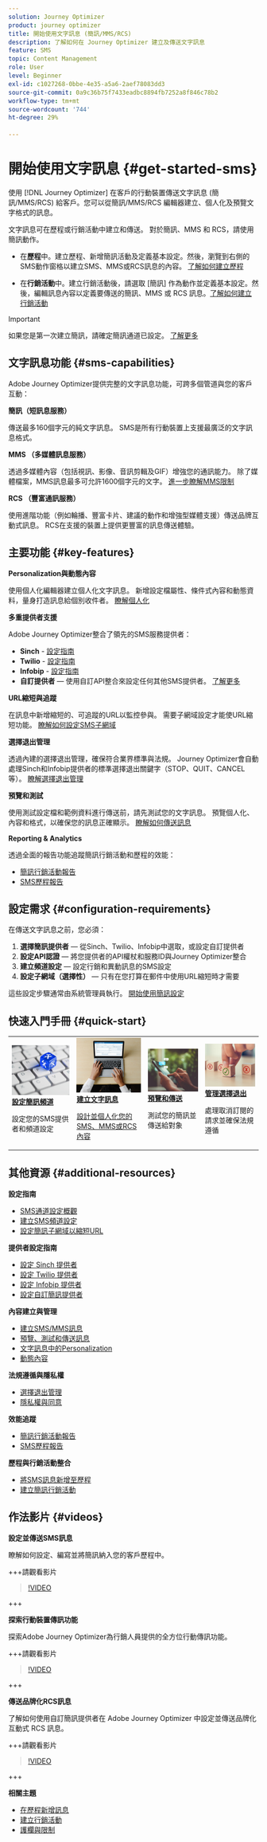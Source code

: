 ```yaml
---
solution: Journey Optimizer
product: journey optimizer
title: 開始使用文字訊息 (簡訊/MMS/RCS)
description: 了解如何在 Journey Optimizer 建立及傳送文字訊息
feature: SMS
topic: Content Management
role: User
level: Beginner
exl-id: c1027268-0bbe-4e35-a5a6-2aef78083dd3
source-git-commit: 0a9c36b75f7433eadbc8894fb7252a8f846c78b2
workflow-type: tm+mt
source-wordcount: '744'
ht-degree: 29%

---
```


# 開始使用文字訊息 {#get-started-sms}

使用 [!DNL Journey Optimizer] 在客戶的行動裝置傳送文字訊息 (簡訊/MMS/RCS) 給客戶。您可以從簡訊/MMS/RCS 編輯器建立、個人化及預覽文字格式的訊息。

文字訊息可在歷程或行銷活動中建立和傳送。 對於簡訊、MMS 和 RCS，請使用簡訊動作。

* 在&#x200B;**歷程**&#x200B;中。建立歷程、新增簡訊活動及定義基本設定。然後，瀏覽到右側的SMS動作窗格以建立SMS、MMS或RCS訊息的內容。 [了解如何建立歷程](../building-journeys/journey-gs.md)

* 在&#x200B;**行銷活動**&#x200B;中。建立行銷活動後，請選取 [簡訊] 作為動作並定義基本設定。然後，編輯訊息內容以定義要傳送的簡訊、MMS 或 RCS 訊息。[了解如何建立行銷活動](../campaigns/create-campaign.md#configure)

>[!IMPORTANT]
>
>如果您是第一次建立簡訊，請確定簡訊通道已設定。 [了解更多](sms-configuration.md)

## 文字訊息功能 {#sms-capabilities}

Adobe Journey Optimizer提供完整的文字訊息功能，可跨多個管道與您的客戶互動：

**簡訊（短訊息服務）**

傳送最多160個字元的純文字訊息。 SMS是所有行動裝置上支援最廣泛的文字訊息格式。

**MMS （多媒體訊息服務）**

透過多媒體內容（包括視訊、影像、音訊剪輯及GIF）增強您的通訊能力。 除了媒體檔案，MMS訊息最多可允許1600個字元的文字。 [進一步瞭解MMS限制](../start/guardrails.md#sms-guardrails)

**RCS （豐富通訊服務）**

使用進階功能（例如輪播、豐富卡片、建議的動作和增強型媒體支援）傳送品牌互動式訊息。 RCS在支援的裝置上提供更豐富的訊息傳送體驗。

## 主要功能 {#key-features}

**Personalization與動態內容**

使用個人化編輯器建立個人化文字訊息。 新增設定檔屬性、條件式內容和動態資料，量身打造訊息給個別收件者。 [瞭解個人化](../personalization/personalize.md)

**多重提供者支援**

Adobe Journey Optimizer整合了領先的SMS服務提供者：

* **Sinch** - [設定指南](sms-configuration-sinch.md)
* **Twilio** - [設定指南](sms-configuration-twilio.md)
* **Infobip** - [設定指南](sms-configuration-infobip.md)
* **自訂提供者** — 使用自訂API整合來設定任何其他SMS提供者。 [了解更多](sms-configuration-custom.md)

**URL縮短與追蹤**

在訊息中新增縮短的、可追蹤的URL以監控參與。 需要子網域設定才能使URL縮短功能。 [瞭解如何設定SMS子網域](sms-subdomains.md)

**選擇退出管理**

透過內建的選擇退出管理，確保符合業界標準與法規。 Journey Optimizer會自動處理Sinch和Infobip提供者的標準選擇退出關鍵字（STOP、QUIT、CANCEL等）。 [瞭解選擇退出管理](sms-opt-out.md)

**預覽和測試**

使用測試設定檔和範例資料進行傳送前，請先測試您的文字訊息。 預覽個人化、內容和格式，以確保您的訊息正確顯示。 [瞭解如何傳送訊息](send-sms.md)

**Reporting &amp; Analytics**

透過全面的報告功能追蹤簡訊行銷活動和歷程的效能：

* [簡訊行銷活動報告](../reports/campaign-global-report-cja-sms.md)
* [SMS歷程報告](../reports/journey-global-report-cja-sms.md)

## 設定需求 {#configuration-requirements}

在傳送文字訊息之前，您必須：

1. **選擇簡訊提供者** — 從Sinch、Twilio、Infobip中選取，或設定自訂提供者
2. **設定API認證** — 將您提供者的API權杖和服務ID與Journey Optimizer整合
3. **建立頻道設定** — 設定行銷和異動訊息的SMS設定
4. **設定子網域（選擇性）** — 只有在您打算在郵件中使用URL縮短時才需要

這些設定步驟通常由系統管理員執行。 [開始使用簡訊設定](sms-configuration.md)

## 快速入門手冊 {#quick-start}

<table style="table-layout:fixed"><tr style="border: 0;">
<td>
<a href="sms-configuration.md">
<img alt="驗證" src="../assets/do-not-localize/sms-config.jpg">
</a>
<div>
<a href="sms-configuration.md"><strong>設定簡訊頻道</strong></a>
</div>
<p>設定您的SMS提供者和頻道設定</p>
</td>
<td>
<a href="create-sms.md">
<img alt="銷售機會" src="../assets/do-not-localize/sms-create.jpeg">
</a>
<div><a href="create-sms.md"><strong>建立文字訊息</strong>
</div>
<p>設計並個人化您的SMS、MMS或RCS內容</p>
</td>
<td>
<a href="send-sms.md">
<img alt="不頻繁" src="../assets/do-not-localize/sms-sending.jpg">
</a>
<div>
<a href="send-sms.md"><strong>預覽和傳送</strong></a>
</div>
<p>測試您的簡訊並傳送給對象</p>
</td>
<td>
<a href="sms-opt-out.md">
<img alt="驗證" src="../assets/do-not-localize/sms-opt-out.jpg">
</a>
<div>
<a href="sms-opt-out.md"><strong>管理選擇退出</strong></a>
</div>
<p>處理取消訂閱的請求並確保法規遵循</p>
</td>
</tr></table>

## 其他資源 {#additional-resources}

**設定指南**

* [SMS通道設定概觀](sms-configuration.md)
* [建立SMS頻道設定](sms-configuration-surface.md)
* [設定簡訊子網域以縮短URL](sms-subdomains.md)

**提供者設定指南**

* [設定 Sinch 提供者](sms-configuration-sinch.md)
* [設定 Twilio 提供者](sms-configuration-twilio.md)
* [設定 Infobip 提供者](sms-configuration-infobip.md)
* [設定自訂簡訊提供者](sms-configuration-custom.md)

**內容建立與管理**

* [建立SMS/MMS訊息](create-sms.md)
* [預覽、測試和傳送訊息](send-sms.md)
* [文字訊息中的Personalization](../personalization/personalize.md)
* [動態內容](../personalization/get-started-dynamic-content.md)

**法規遵循與隱私權**

* [選擇退出管理](sms-opt-out.md)
* [隱私權與同意](../privacy/opt-out.md#sms-opt-out-management-sms-opt-out-management)

**效能追蹤**

* [簡訊行銷活動報告](../reports/campaign-global-report-cja-sms.md)
* [SMS歷程報告](../reports/journey-global-report-cja-sms.md)

**歷程與行銷活動整合**

* [將SMS訊息新增至歷程](../building-journeys/journeys-message.md)
* [建立簡訊行銷活動](../campaigns/create-campaign.md)

## 作法影片 {#videos}

**設定並傳送SMS訊息**

瞭解如何設定、編寫並將簡訊納入您的客戶歷程中。

+++請觀看影片

>[!VIDEO](https://video.tv.adobe.com/v/3420509?learn=on)

+++

**探索行動裝置傳訊功能**

探索Adobe Journey Optimizer為行銷人員提供的全方位行動傳訊功能。

+++請觀看影片

>[!VIDEO](https://video.tv.adobe.com/v/3430375?captions=chi_hant&quality=12&learn=on)

+++

**傳送品牌化RCS訊息**

了解如何使用自訂簡訊提供者在 Adobe Journey Optimizer 中設定並傳送品牌化互動式 RCS 訊息。

+++請觀看影片

>[!VIDEO](https://video.tv.adobe.com/v/3464766?captions=chi_hant)

+++

**相關主題**

* [在歷程新增訊息](../building-journeys/journeys-message.md)
* [建立行銷活動](../campaigns/create-campaign.md)
* [護欄與限制](../start/guardrails.md#sms-guardrails)
